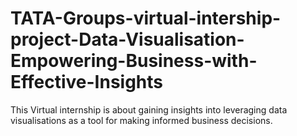 # TATA-Groups-virtual-intership-project-Data-Visualisation-Empowering-Business-with-Effective-Insights
This Virtual internship is about gaining  insights into leveraging data visualisations as a tool for making informed business decisions. 

